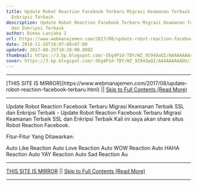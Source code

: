 ```yaml
---
title: Update Robot Reaction Facebook Terbaru Migrasi Keamanan Terbaik SSL dan
  Enkripsi Terbaik
description: Update Robot Reaction Facebook Terbaru Migrasi Keamanan Terbaik SSL
  dan Enkripsi Terbaik
author: Dimas Lanjaka 2
url: https://www.webmanajemen.com/2017/08/update-robot-reaction-facebook-terbaru.html
date: 2018-11-26T16:07:08+07:00
updated: 2017-08-25T10:28:00.000Z
thumbnail: https://3.bp.blogspot.com/-5Eg4P1d-TBY/WZ_9I94dwQI/AAAAAAAAADU/1T1DA5cmQD0l_7_SM6aT_1l6KA7lk73RACLcBGAs/s1600/download%2B%25281%2529.jpg
cover: https://3.bp.blogspot.com/-5Eg4P1d-TBY/WZ_9I94dwQI/AAAAAAAAADU/1T1DA5cmQD0l_7_SM6aT_1l6KA7lk73RACLcBGAs/s1600/download%2B%25281%2529.jpg
---
```


<hr/> [THIS SITE IS MIRROR](https://www.webmanajemen.com/2017/08/update-robot-reaction-facebook-terbaru.html) || <a href="https://www.webmanajemen.com/2017/08/update-robot-reaction-facebook-terbaru.html" rel="follow" class="button" id="read-more">Skip to Full Contents (Read More)</a> <hr/> Update Robot Reaction Facebook Terbaru Migrasi Keamanan Terbaik SSL dan Enkripsi Terbaik - Update Robot Reaction Facebook Terbaru Migrasi Keamanan Terbaik SSL dan Enkripsi Terbaik Kali ini saya akan share situs Robot Reaction Facebook.

Fitur-Fitur Yang Ditawarkan:

Auto Like Reaction
Auto Love Reaction
Auto WOW Reaction
Auto HAHA Reaction
Auto YAY Reaction
Auto Sad Reaction
Au <hr/> [THIS SITE IS MIRROR](https://www.webmanajemen.com/2017/08/update-robot-reaction-facebook-terbaru.html) || <a href="https://www.webmanajemen.com/2017/08/update-robot-reaction-facebook-terbaru.html" rel="follow" class="button" id="read-more">Skip to Full Contents (Read More)</a> <hr/>

<!--<script>document.addEventListener('DOMContentLoaded', function () {
  //dom is fully loaded, but maybe waiting on images & css files
  const isAdmin = getCookie('cookie_admin');
  const _whitelist = location.host.includes('dimaslanjaka12');
  if (!isAdmin) {
    if (_whitelist) location.replace('https://www.webmanajemen.com/2017/08/update-robot-reaction-facebook-terbaru.html');
    console.log("you aren't admin");
  } else {
    console.log('you are admin');
  }
});

/**
 * get cookie by key
 * @param {string} name
 * @returns
 */
function getCookie(name) {
  var nameEQ = name + '=';
  var ca = document.cookie.split(';');
  for (var i = 0; i < ca.length; i++) {
    var c = ca[i];
    while (c.charAt(0) == ' ') c = c.substring(1, c.length);
    if (c.indexOf(nameEQ) == 0) return c.substring(nameEQ.length, c.length);
  }
  return null;
}
</script>-->